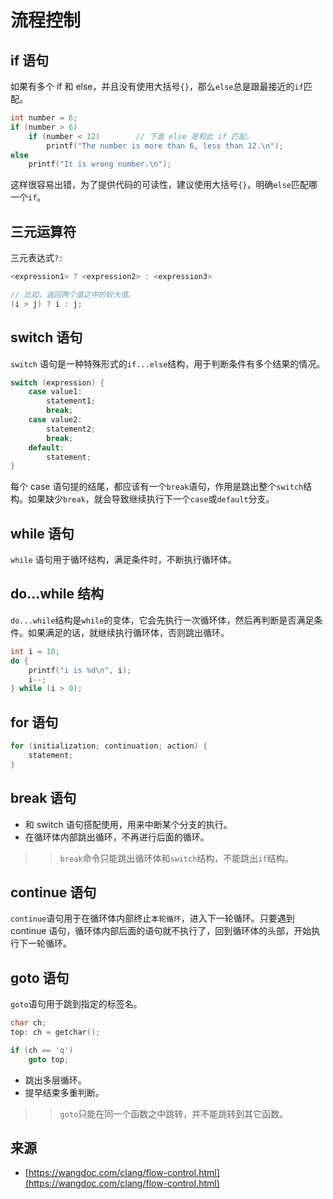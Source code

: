 # 流程控制

## if 语句

如果有多个 if 和 else，并且没有使用大括号`{}`，那么`else`总是跟最接近的`if`匹配。
```c
int number = 6;
if (number > 6)
    if (number < 12)        // 下面 else 是和此 if 匹配。
        printf("The number is more than 6, less than 12.\n");
else
    printf("It is wrong number.\n");
```
这样很容易出错，为了提供代码的可读性，建议使用大括号`{}`，明确`else`匹配哪一个`if`。

## 三元运算符
三元表达式`?:`
```c
<expression1> ? <expression2> : <expression3>

// 比如，返回两个值之中的较大值。
(i > j) ? i : j;
```

## switch 语句
`switch` 语句是一种特殊形式的`if...else`结构，用于判断条件有多个结果的情况。
```c
switch (expression) {
    case value1:
        statement1;
        break;
    case value2:
        statement2;
        break;
    default:
        statement;
}
```
每个 case 语句提的结尾，都应该有一个`break`语句，作用是跳出整个`switch`结构。如果缺少`break`，就会导致继续执行下一个`case`或`default`分支。


## while 语句
`while` 语句用于循环结构，满足条件时，不断执行循环体。


## do...while 结构
`do...while`结构是`while`的变体，它会先执行一次循环体，然后再判断是否满足条件。如果满足的话，就继续执行循环体，否则跳出循环。
```c
int i = 10;
do {
    printf("i is %d\n", i);
    i--;
} while (i > 0);
```


## for 语句
```c
for (initialization; continuation; action) {
    statement;
}
```


## break 语句
* 和 switch 语句搭配使用，用来中断某个分支的执行。
* 在循环体内部跳出循环，不再进行后面的循环。

>> `break`命令只能跳出循环体和`switch`结构，不能跳出`if`结构。


## continue 语句
`continue`语句用于在循环体内部终止`本轮循环`，进入下一轮循环。只要遇到 continue 语句，循环体内部后面的语句就不执行了，回到循环体的头部，开始执行下一轮循环。


## goto 语句
`goto`语句用于跳到指定的标签名。
```c
char ch;
top: ch = getchar();

if (ch == 'q')
    goto top;
```

* 跳出多层循环。
* 提早结束多重判断。

>> `goto`只能在同一个函数之中跳转，并不能跳转到其它函数。


## 来源
* [https://wangdoc.com/clang/flow-control.html](https://wangdoc.com/clang/flow-control.html)